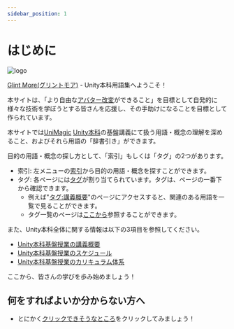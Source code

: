 ```yaml
---
sidebar_position: 1
---
```


# はじめに

![logo](/img_UniMagic/glintmore.png)

[Glint More(グリントモア)](/docs/索引/GHI/GlintMore) - Unity本科用語集へようこそ！

本サイトは、「より自由な[アバター改変](/docs/索引/あ行/アバター改変)ができること」を目標として自発的に様々な技術を学ぼうとする皆さんを応援し、その手助けになることを目標として作られています。

本サイトでは[UniMagic](/docs/索引/STU/UniMagic) [Unity本科](/docs/索引/STU/Unity本科)の基盤講義にて扱う用語・概念の理解を深めること、およびそれら用語の「辞書引き」ができます。

目的の用語・概念の探し方として、「索引」もしくは「タグ」の2つがあります。

- 索引: 左メニューの[索引](/docs/category/索引)から目的の用語・概念を探すことができます。
- タグ: 各ページには[タグ](/docs/索引/た行/タグ)が割り当てられています。タグは、ページの一番下から確認できます。
  - 例えば"[タグ:講義概要](/docs/tags/講義概要)"のページにアクセスすると、関連のある用語を一覧で見ることができます。
  - タグ一覧のページは[ここから](/docs/tags)参照することができます。

また、Unity本科全体に関する情報は以下の3項目を参照してください。

- [Unity本科基盤授業の講義概要](/docs/索引/STU/Unity本科基盤授業の講義概要)
- [Unity本科基盤授業のスケジュール](/docs/索引/STU/Unity本科基盤授業のスケジュール)
- [Unity本科基盤授業のカリキュラム体系](/docs/索引/STU/Unity本科基盤授業のカリキュラム体系)

ここから、皆さんの学びを歩み始めましょう！

## 何をすればよいか分からない方へ

- とにかく[クリックできそうなところ](/docs/索引/あ行/アバター改変)をクリックしてみましょう！
